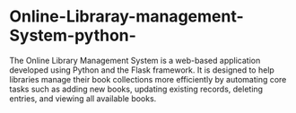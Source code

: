 # Online-Libraray-management-System-python-
The Online Library Management System is a web-based application developed using Python and the Flask framework. It is designed to help libraries manage their book collections more efficiently by automating core tasks such as adding new books, updating existing records, deleting entries, and viewing all available books.
